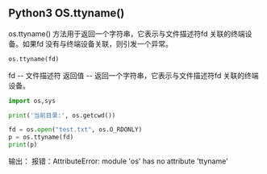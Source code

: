 ## Python3 OS.ttyname()

os.ttyname() 方法用于返回一个字符串，它表示与文件描述符fd 关联的终端设备。如果fd 没有与终端设备关联，则引发一个异常。

```python
os.ttyname(fd)
```
fd -- 文件描述符
返回值 -- 返回一个字符串，它表示与文件描述符fd 关联的终端设备。

```python
import os,sys

print('当前目录:', os.getcwd())

fd = os.open("test.txt", os.O_RDONLY)
p = os.ttyname(fd)
print(p)
```
输出： 报错：AttributeError: module 'os' has no attribute 'ttyname'